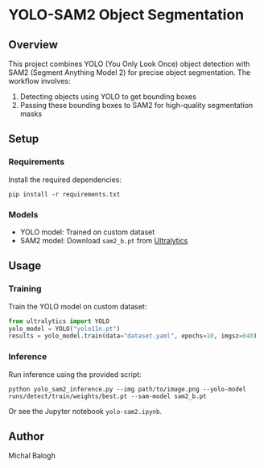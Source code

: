 # YOLO-SAM2 Object Segmentation

## Overview
This project combines YOLO (You Only Look Once) object detection with SAM2 (Segment Anything Model 2) for precise object segmentation. The workflow involves:
1. Detecting objects using YOLO to get bounding boxes
2. Passing these bounding boxes to SAM2 for high-quality segmentation masks

## Setup

### Requirements
Install the required dependencies:
```
pip install -r requirements.txt
```

### Models
- YOLO model: Trained on custom dataset 
- SAM2 model: Download `sam2_b.pt` from [Ultralytics](https://github.com/ultralytics/ultralytics)

## Usage

### Training
Train the YOLO model on custom dataset:
```python
from ultralytics import YOLO
yolo_model = YOLO("yolo11n.pt")
results = yolo_model.train(data="dataset.yaml", epochs=10, imgsz=640)
```

### Inference
Run inference using the provided script:
```
python yolo_sam2_inference.py --img path/to/image.png --yolo-model runs/detect/train/weights/best.pt --sam-model sam2_b.pt
```

Or see the Jupyter notebook `yolo-sam2.ipynb`.

## Author
Michal Balogh